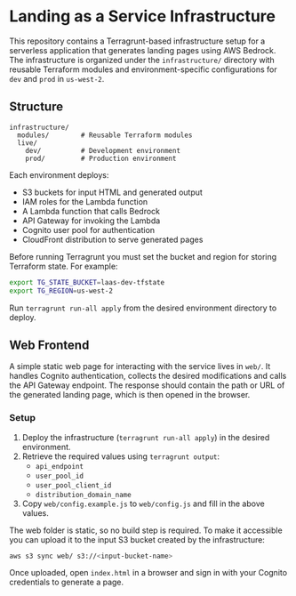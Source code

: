 # Landing as a Service Infrastructure

This repository contains a Terragrunt-based infrastructure setup for a serverless application that generates landing pages using AWS Bedrock. The infrastructure is organized under the `infrastructure/` directory with reusable Terraform modules and environment-specific configurations for `dev` and `prod` in `us-west-2`.

## Structure

```
infrastructure/
  modules/        # Reusable Terraform modules
  live/
    dev/          # Development environment
    prod/         # Production environment
```

Each environment deploys:
- S3 buckets for input HTML and generated output
- IAM roles for the Lambda function
- A Lambda function that calls Bedrock
- API Gateway for invoking the Lambda
- Cognito user pool for authentication
- CloudFront distribution to serve generated pages

Before running Terragrunt you must set the bucket and region for storing
Terraform state. For example:

```bash
export TG_STATE_BUCKET=laas-dev-tfstate
export TG_REGION=us-west-2
```

Run `terragrunt run-all apply` from the desired environment directory to deploy.

## Web Frontend

A simple static web page for interacting with the service lives in `web/`.
It handles Cognito authentication, collects the desired modifications and
calls the API Gateway endpoint. The response should contain the path or URL
of the generated landing page, which is then opened in the browser.

### Setup
1. Deploy the infrastructure (`terragrunt run-all apply`) in the desired environment.
2. Retrieve the required values using `terragrunt output`:
   - `api_endpoint`
   - `user_pool_id`
   - `user_pool_client_id`
   - `distribution_domain_name`
3. Copy `web/config.example.js` to `web/config.js` and fill in the above values.

The web folder is static, so no build step is required. To make it
accessible you can upload it to the input S3 bucket created by the
infrastructure:

```bash
aws s3 sync web/ s3://<input-bucket-name>
```

Once uploaded, open `index.html` in a browser and sign in with your Cognito
credentials to generate a page.
